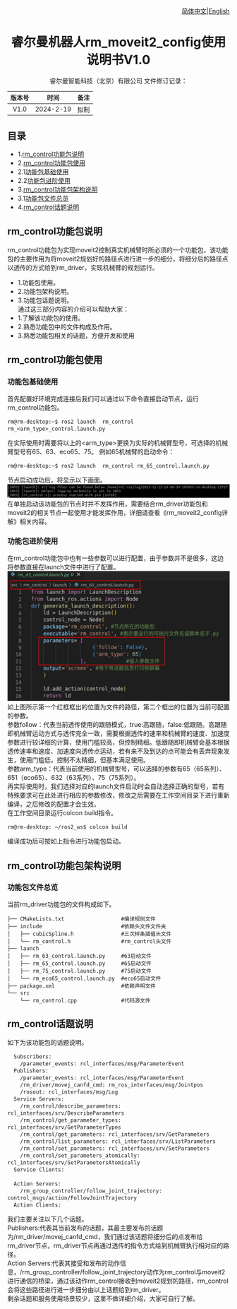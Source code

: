 <div align="right">
 
[简体中文](https://github.com/kaola-zero/ros2_rm_robot/blob/main/rm_control/README_CN.md)|[English](https://github.com/kaola-zero/ros2_rm_robot/blob/main/rm_control/README.md)

</div>

<div align="center">

# 睿尔曼机器人rm_moveit2_config使用说明书V1.0
 
睿尔曼智能科技（北京）有限公司 
文件修订记录：

| 版本号| 时间   | 备注  | 
| :---: | :-----: | :---: |
|V1.0    |2024-2-19  |拟制 |

</div>

## 目录
* 1.[rm_control功能包说明](#rm_control功能包说明)
* 2.[rm_control功能包使用](#rm_control功能包使用)
* 2.1[功能包基础使用](#功能包基础使用)
* 2.2[功能包进阶使用](#功能包进阶使用)
* 3.[rm_control功能包架构说明](#rm_control功能包架构说明)
* 3.1[功能包文件总览](#功能包文件总览)
* 4.[rm_control话题说明](#rm_control话题说明)

## rm_control功能包说明
rm_control功能包为实现moveit2控制真实机械臂时所必须的一个功能包，该功能包的主要作用为将moveit2规划好的路径点进行进一步的细分，将细分后的路径点以透传的方式给到rm_driver，实现机械臂的规划运行。
* 1.功能包使用。
* 2.功能包架构说明。
* 3.功能包话题说明。  
通过这三部分内容的介绍可以帮助大家：
* 1.了解该功能包的使用。
* 2.熟悉功能包中的文件构成及作用。
* 3.熟悉功能包相关的话题，方便开发和使用
## rm_control功能包使用
### 功能包基础使用
首先配置好环境完成连接后我们可以通过以下命令直接启动节点，运行rm_control功能包。
```
rm@rm-desktop:~$ ros2 launch  rm_control rm_<arm_type>_control.launch.py
```
在实际使用时需要将以上的<arm_type>更换为实际的机械臂型号，可选择的机械臂型号有65、63、eco65、75。
例如65机械臂的启动命令：
```
rm@rm-desktop:~$ ros2 launch  rm_control rm_65_control.launch.py
```
节点启动成功后，将显示以下画面。
![image](doc/rm_control1.png)
在单独启动该功能包的节点时并不发挥作用，需要结合rm_driver功能包和moveit2的相关节点一起使用才能发挥作用，详细请查看《rm_moveit2_config详解》相关内容。
### 功能包进阶使用
在rm_control功能包中也有一些参数可以进行配置，由于参数并不是很多，这边将参数直接在launch文件中进行了配置。
![image](doc/rm_control2.png)
如上图所示第一个红框框出的位置为文件的路径，第二个框出的位置为当前可配置的参数。  
参数follow：代表当前透传使用的跟随模式，true:高跟随，false:低跟随。高跟随即机械臂运动方式与透传完全一致，需要根据透传的速率和机械臂的速度、加速度参数进行较详细的计算，使用门槛较高，但控制精细。低跟随即机械臂会基本根据透传速率和速度、加速度向透传点运动，若有来不及到达的点可能会有丢弃现象发生，使用门槛低，控制不太精细，但基本满足使用。  
参数arm_type：代表当前使用的机械臂型号，可以选择的参数有65（65系列）、651（eco65）、632（63系列）、75（75系列）。  
再实际使用时，我们选择对应的launch文件启动时会自动选择正确的型号，若有特殊要求可在此处进行相应的参数修改，修改之后需要在工作空间目录下进行重新编译，之后修改的配置才会生效。  
在工作空间目录运行colcon build指令。
```
rm@rm-desktop: ~/ros2_ws$ colcon build
```
编译成功后可按如上指令进行功能包启动。
## rm_control功能包架构说明
### 功能包文件总览
当前rm_driver功能包的文件构成如下。
```
├── CMakeLists.txt                  #编译规则文件
├── include                         #依赖头文件文件夹
│   ├── cubicSpline.h               #三次样条插值头文件
│   └── rm_control.h                #rm_control头文件
├── launch
│   ├── rm_63_control.launch.py     #63启动文件
│   ├── rm_65_control.launch.py     #65启动文件
│   ├── rm_75_control.launch.py     #75启动文件
│   └── rm_eco65_control.launch.py  #eco65启动文件
├── package.xml                     #依赖声明文件
└── src
    └── rm_control.cpp              #代码源文件
```
## rm_control话题说明
如下为该功能包的话题说明。
```
  Subscribers:
    /parameter_events: rcl_interfaces/msg/ParameterEvent
  Publishers:
    /parameter_events: rcl_interfaces/msg/ParameterEvent
    /rm_driver/movej_canfd_cmd: rm_ros_interfaces/msg/Jointpos
    /rosout: rcl_interfaces/msg/Log
  Service Servers:
    /rm_control/describe_parameters: rcl_interfaces/srv/DescribeParameters
    /rm_control/get_parameter_types: rcl_interfaces/srv/GetParameterTypes
    /rm_control/get_parameters: rcl_interfaces/srv/GetParameters
    /rm_control/list_parameters: rcl_interfaces/srv/ListParameters
    /rm_control/set_parameters: rcl_interfaces/srv/SetParameters
    /rm_control/set_parameters_atomically: rcl_interfaces/srv/SetParametersAtomically
  Service Clients:

  Action Servers:
    /rm_group_controller/follow_joint_trajectory: control_msgs/action/FollowJointTrajectory
  Action Clients:
```
我们主要关注以下几个话题。  
Publishers:代表其当前发布的话题，其最主要发布的话题为/rm_driver/movej_canfd_cmd，我们通过该话题将细分后的点发布给rm_driver节点，rm_driver节点再通过透传的指令方式给到机械臂执行相对应的路径。  
Action Servers:代表其接受和发布的动作信息，/rm_group_controller/follow_joint_trajectory动作为rm_control与moveit2进行通信的桥梁，通过该动作rm_control接收到moveit2规划的路径，rm_control会将这些路径进行进一步细分由以上话题给到rm_driver。  
剩余话题和服务使用场景较少，这里不做详细介绍，大家可自行了解。
